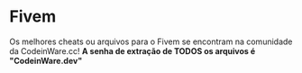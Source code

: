 # Fivem
Os melhores cheats ou arquivos para o Fivem se encontram na comunidade da CodeinWare.cc! **A senha de extração de TODOS os arquivos é "CodeinWare.dev"**
